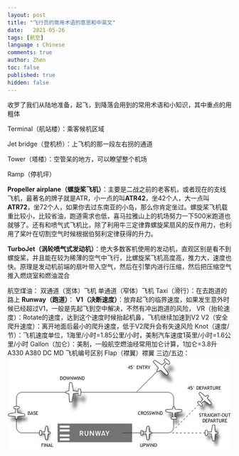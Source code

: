 ```yaml
---
layout: post
title: "飞行员的常用术语的意思和中英文"
date:   2021-05-26
tags: [航空]
language : Chinese
comments: true
author: Zhen
toc: false
published: true
hidden: false
---
```

收罗了我们从陆地准备，起飞，到降落会用到的常用术语和小知识，其中重点的用粗体

Terminal（航站楼）：乘客候机区域

Jet bridge（登机桥）：上飞机的那一段左右拐的通道

Tower（塔楼）：空管呆的地方，可以瞭望整个机场

Ramp（停机坪）

**Propeller airplane（螺旋桨飞机）**：主要是二战之前的老客机，或者现在的支线飞机，最著名的牌子就是ATR，小一点的叫**ATR42**，坐42个人，大一点叫**ATR72**，坐72个人，如果你去过东南亚的小岛，那么你肯定坐过。螺旋桨飞机载重比较小，比较省油，跑道需求也低，喜马拉雅山上的机场努力一下500米跑道也就够了。还有和喷气式飞机比，除了利用牛三定律靠螺旋桨扇风的反作用力，也利用了桨叶在切割空气时候根据伯努利定律获得的升力。

**TurboJet（涡轮喷气式发动机）**：绝大多数客机使用的发动机，直观区别是看不到螺旋桨，并且能在较为稀薄的空气中飞行，比螺旋桨飞机高度高，推力大，速度也快。原理是发动机前端的扇叶带入空气，然后在引擎内进行压缩，然后把压缩空气推入燃烧室和燃油混合

航空煤油：
双通道（宽体）飞机
单通道（窄体）飞机
Taxi（滑行）：在去跑道的路上
**Runway（跑道）**：
**V1（决断速度）**：放弃起飞的临界速度，如果发生意外时候已经超过V1，一般是先起飞到空中解决，不然有冲出跑道的风险，
VR（抬轮速度）：Rotate的速度，达到这个速度时候抬起机鼻，飞机继续加速到V2
V2（安全爬升速度）：离开地面后最小的爬升速度，低于V2爬升会有失速风险
Knot（速度/节）：飞机速度单位，1海里/小时=1.85公里/小时，美制汽车速度1英里/小时=1.6公里/小时
Gallon（加仑）：美制，一般航空燃油经常用加仑计算，1加仑=3.8升
A330
A380
DC
MD
飞机编号区别
Flap（襟翼）襟翼
三边/五边：
![enter image description here](https://github.com/hytvszz/hytvszz.github.io/raw/master/images/%E6%9C%BA%E5%9C%BA%E4%BA%94%E8%BE%B9%E5%9B%BE.jpg)


<!--stackedit_data:
eyJoaXN0b3J5IjpbMTQ5MTYwNzExNiwtNDU3MTQwODcwLC0yMD
U1MDcxMzE3LDM0ODAwMTEyMiwtMTM3NTg2MDk4NiwtMTI4MjQz
NjQ0NCwtNjM2NTkxOTY5LDM4MzQ4NTQ5OSwtMjk5OTg3ODE5LC
01MTM5MjM3ODMsMTU4ODU0MzUwLC0xMzk2MTMzNTk5LC02MTkw
OTczMDEsLTkwNzQ0NDMyLC0xMzUyNzQ0MTUyLDQ2NDk5MTE1N1
19
-->